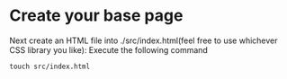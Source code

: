 # Create your base page

Next create an HTML file into ./src/index.html(feel free to use whichever CSS library you like):
Execute the following command

```
touch src/index.html
```
